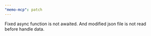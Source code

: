 ```yaml
---
"memo-mcp": patch
---
```


Fixed async function is not awaited. And modified json file is not read before handle data.
